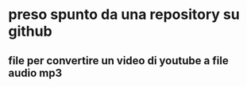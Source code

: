 # preso spunto da una repository su github

## file per convertire un video di youtube a file audio mp3
